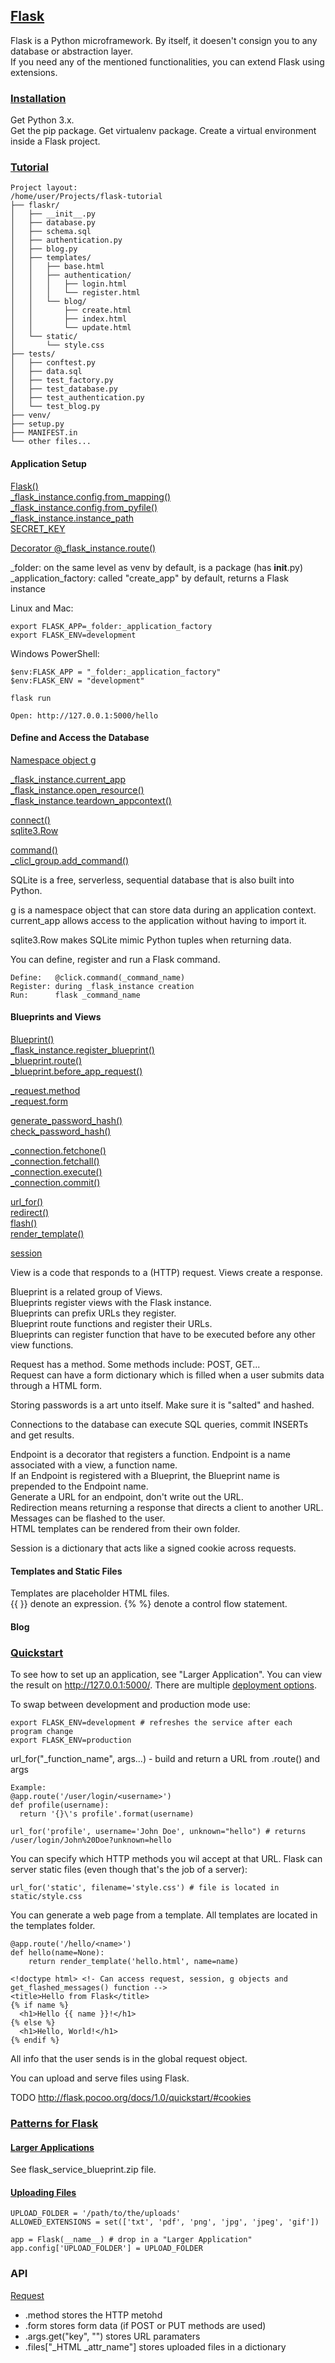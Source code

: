 ## [Flask](http://flask.pocoo.org/)

Flask is a Python microframework. By itself, it doesen't consign you to any database or abstraction layer.  
If you need any of the mentioned functionalities, you can extend Flask using extensions.  

### [Installation](http://flask.pocoo.org/docs/1.0/installation/#installation)

Get Python 3.x.  
Get the pip package.
Get virtualenv package.
Create a virtual environment inside a Flask project.

### [Tutorial](http://flask.pocoo.org/docs/1.0/tutorial/)

```
Project layout:
/home/user/Projects/flask-tutorial
├── flaskr/
│   ├── __init__.py
│   ├── database.py
│   ├── schema.sql
│   ├── authentication.py
│   ├── blog.py
│   ├── templates/
│   │   ├── base.html
│   │   ├── authentication/
│   │   │   ├── login.html
│   │   │   └── register.html
│   │   └── blog/
│   │       ├── create.html
│   │       ├── index.html
│   │       └── update.html
│   └── static/
│       └── style.css
├── tests/
│   ├── conftest.py
│   ├── data.sql
│   ├── test_factory.py
│   ├── test_database.py
│   ├── test_authentication.py
│   └── test_blog.py
├── venv/
├── setup.py
├── MANIFEST.in
└── other files...
```

#### Application Setup

[Flask()](http://flask.pocoo.org/docs/1.0/api/#flask.Flask)  
[_flask_instance.config.from_mapping()](http://flask.pocoo.org/docs/1.0/api/#flask.Config.from_mapping)  
[_flask_instance.config.from_pyfile()](http://flask.pocoo.org/docs/1.0/api/#flask.Config.from_pyfile)  
[_flask_instance.instance_path](http://flask.pocoo.org/docs/1.0/api/#flask.Flask.instance_path)  
[SECRET_KEY](http://flask.pocoo.org/docs/1.0/config/#SECRET_KEY)  

[Decorator @_flask_instance.route()](http://flask.pocoo.org/docs/1.0/api/#flask.Flask.route)  



_folder: on the same level as venv by default, is a package (has __init__.py)  
_application_factory: called "create_app" by default, returns a Flask instance  

Linux and Mac:  
```
export FLASK_APP=_folder:_application_factory
export FLASK_ENV=development
```

Windows PowerShell:  
```
$env:FLASK_APP = "_folder:_application_factory"
$env:FLASK_ENV = "development"
```

```
flask run

Open: http://127.0.0.1:5000/hello
```

#### Define and Access the Database

[Namespace object g](http://flask.pocoo.org/docs/1.0/api/#flask.g)  

[_flask_instance.current_app](http://flask.pocoo.org/docs/1.0/api/#flask.current_app)  
[_flask_instance.open_resource()](http://flask.pocoo.org/docs/1.0/api/#flask.Flask.open_resource)  
[_flask_instance.teardown_appcontext()](http://flask.pocoo.org/docs/1.0/api/#flask.Flask.teardown_appcontext)  

[connect()](https://docs.python.org/3/library/sqlite3.html#sqlite3.connect)  
[sqlite3.Row](https://docs.python.org/3/library/sqlite3.html#sqlite3.Row)  

[command()](https://click.palletsprojects.com/en/7.x/api/#click.command)  
[_clicl_group.add_command()](https://click.palletsprojects.com/en/7.x/api/#click.Group.add_command)  



SQLite is a free, serverless, sequential database that is also built into Python.  

g is a namespace object that can store data during an application context.  
current_app allows access to the application without having to import it.  

sqlite3.Row makes SQLite mimic Python tuples when returning data.  

You can define, register and run a Flask command.  
```
Define:   @click.command(_command_name)
Register: during _flask_instance creation
Run:      flask _command_name
```

#### Blueprints and Views

[Blueprint()](http://flask.pocoo.org/docs/1.0/api/#flask.Blueprint)  
[_flask_instance.register_blueprint()](http://flask.pocoo.org/docs/1.0/api/#flask.Flask.register_blueprint)  
[_blueprint.route()](http://flask.pocoo.org/docs/1.0/api/#flask.Blueprint.route)  
[_blueprint.before_app_request()](http://flask.pocoo.org/docs/1.0/api/#flask.Blueprint.before_app_request)  

[_request.method](http://flask.pocoo.org/docs/1.0/api/#flask.Request.method)  
[_request.form](http://flask.pocoo.org/docs/1.0/api/#flask.Request.form)  

[generate_password_hash()](http://werkzeug.pocoo.org/docs/0.14/utils/#werkzeug.security.generate_password_hash)  
[check_password_hash()](http://werkzeug.pocoo.org/docs/0.14/utils/#werkzeug.security.check_password_hash)  

[_connection.fetchone()](https://docs.python.org/3/library/sqlite3.html#sqlite3.Cursor.fetchone)  
[_connection.fetchall()](https://docs.python.org/3/library/sqlite3.html#sqlite3.Cursor.fetchall)  
[_connection.execute()](https://docs.python.org/3/library/sqlite3.html#sqlite3.Connection.execute)  
[_connection.commit()](https://docs.python.org/3/library/sqlite3.html#sqlite3.Connection.commit)  

[url_for()](http://flask.pocoo.org/docs/1.0/api/#flask.url_for)  
[redirect()](http://flask.pocoo.org/docs/1.0/api/#flask.redirect)  
[flash()](http://flask.pocoo.org/docs/1.0/api/#flask.flash)  
[render_template()](http://flask.pocoo.org/docs/1.0/api/#flask.render_template)  

[session](http://flask.pocoo.org/docs/1.0/api/#flask.session)   



View is a code that responds to a (HTTP) request. Views create a response.  

Blueprint is a related group of Views.  
Blueprints register views with the Flask instance.  
Blueprints can prefix URLs they register.  
Blueprint route functions and register their URLs.  
Blueprints can register function that have to be executed before any other view functions.  

Request has a method. Some methods include: POST, GET...  
Request can have a form dictionary which is filled when a user submits data through a HTML form.  

Storing passwords is a art unto itself. Make sure it is "salted" and hashed.  

Connections to the database can execute SQL queries, commit INSERTs and get results.  

Endpoint is a decorator that registers a function. Endpoint is a name associated with a view, a function name.  
If an Endpoint is registered with a Blueprint, the Blueprint name is prepended to the Endpoint name.  
Generate a URL for an endpoint, don't write out the URL.  
Redirection means returning a response that directs a client to another URL.  
Messages can be flashed to the user.  
HTML templates can be rendered from their own folder.  

Session is a dictionary that acts like a signed cookie across requests.  

#### Templates and Static Files

Templates are placeholder HTML files.  
{{ }} denote an expression. {% %} denote a control flow statement.  

#### Blog



### [Quickstart](http://flask.pocoo.org/docs/1.0/quickstart/#quickstart)

To see how to set up an application, see "Larger Application".
You can view the result on http://127.0.0.1:5000/.
There are multiple [deployment options](http://flask.pocoo.org/docs/1.0/deploying/#deployment).

To swap between development and production mode use:
```
export FLASK_ENV=development # refreshes the service after each program change
export FLASK_ENV=production
```

url_for("_function_name", args...) - build and return a URL from .route() and args
```
Example:
@app.route('/user/login/<username>')
def profile(username):
  return '{}\'s profile'.format(username)
  
url_for('profile', username='John Doe', unknown="hello") # returns /user/login/John%20Doe?unknown=hello
```

You can specify which HTTP methods you wil accept at that URL.
Flask can server static files (even though that's the job of a server):
```
url_for('static', filename='style.css') # file is located in static/style.css
```

You can generate a web page from a template.
All templates are located in the templates folder.
```
@app.route('/hello/<name>')
def hello(name=None):
    return render_template('hello.html', name=name)
```
```
<!doctype html> <!- Can access request, session, g objects and get_flashed_messages() function -->
<title>Hello from Flask</title>
{% if name %}
  <h1>Hello {{ name }}!</h1>
{% else %}
  <h1>Hello, World!</h1>
{% endif %}
```

All info that the user sends is in the global request object.

You can upload and serve files using Flask.

TODO http://flask.pocoo.org/docs/1.0/quickstart/#cookies



### [Patterns for Flask](http://flask.pocoo.org/docs/1.0/patterns/)

#### [Larger Applications](http://flask.pocoo.org/docs/1.0/patterns/packages/)

See flask_service_blueprint.zip file.

#### [Uploading Files](http://flask.pocoo.org/docs/1.0/patterns/fileuploads/#uploading-files)

```
UPLOAD_FOLDER = '/path/to/the/uploads'
ALLOWED_EXTENSIONS = set(['txt', 'pdf', 'png', 'jpg', 'jpeg', 'gif'])

app = Flask(__name__) # drop in a "Larger Application"
app.config['UPLOAD_FOLDER'] = UPLOAD_FOLDER
```

### API

[Request](http://flask.pocoo.org/docs/1.0/api/#flask.Request)
* .method stores the HTTP metohd
* .form stores form data (if POST or PUT methods are used)
* .args.get("key", "") stores URL paramaters
* .files["_HTML _attr_name"] stores uploaded files in a dictionary